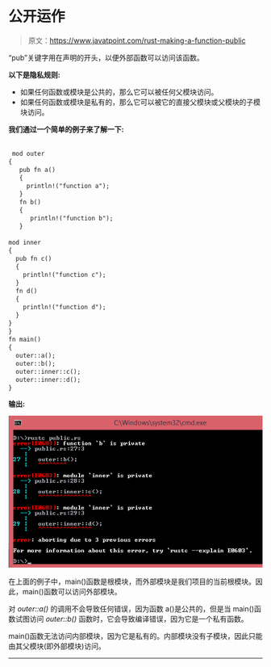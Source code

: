 # 公开运作

> 原文：<https://www.javatpoint.com/rust-making-a-function-public>

“pub”关键字用在声明的开头，以便外部函数可以访问该函数。

**以下是隐私规则:**

*   如果任何函数或模块是公共的，那么它可以被任何父模块访问。
*   如果任何函数或模块是私有的，那么它可以被它的直接父模块或父模块的子模块访问。

**我们通过一个简单的例子来了解一下:**

```

 mod outer
{
   pub fn a()
   {
     println!("function a");        
   }
   fn b()
   {
      println!("function b");
   }

mod inner
{
  pub fn c()
  {
    println!("function c");
  }
  fn d()
  {
    println!("function d");
  }
}
}
fn main()
{
  outer::a();
  outer::b();
  outer::inner::c();
  outer::inner::d();
}

```

**输出:**

![Rust Making a functioning public](img/0023c75201570ceab20b592acac657a6.png)

在上面的例子中，main()函数是根模块，而外部模块是我们项目的当前根模块。因此，main()函数可以访问外部模块。

对 *outer::a()* 的调用不会导致任何错误，因为函数 a()是公共的，但是当 main()函数试图访问 *outer::b()* 函数时，它会导致编译错误，因为它是一个私有函数。

main()函数无法访问内部模块，因为它是私有的。内部模块没有子模块，因此只能由其父模块(即外部模块)访问。

* * *